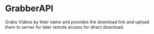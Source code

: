 # GrabberAPI
Grabs Videos by their name and provides the download link and upload them to server for later remote access for direct download. 
